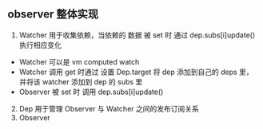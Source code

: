 ## observer 整体实现

1. Watcher 用于收集依赖，当依赖的 数据 被 set 时 通过 dep.subs[i]update() 执行相应变化
  * Watcher 可以是 vm computed watch
  * Watcher 调用 get 时通过 设置 Dep.target 将 dep 添加到自己的 deps 里，并将该 watcher 添加到 dep 的 subs 里
  * Observer 被 set 时 调用 dep.subs[i]update()
2. Dep 用于管理 Observer 与 Watcher 之间的发布订阅关系
3. Observer
